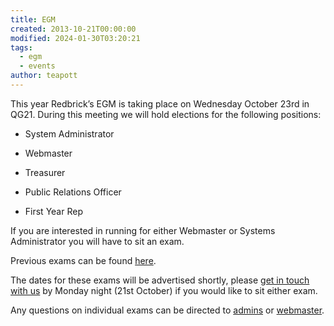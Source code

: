 ```yaml
---
title: EGM
created: 2013-10-21T00:00:00
modified: 2024-01-30T03:20:21
tags:
  - egm
  - events
author: teapott
---
```


This year Redbrick’s EGM is taking place on Wednesday October 23rd in QG21. During this meeting we will hold elections for the following positions:

* System Administrator

* Webmaster

* Treasurer

* Public Relations Officer

* First Year Rep

If you are interested in running for either Webmaster or Systems Administrator you will have to sit an exam.

Previous exams can be found [here](http://www.redbrick.dcu.ie/help/exams).

The dates for these exams will be advertised shortly, please [get in touch with us](mailto:committee@redbrick.dcu.ie) by Monday night (21st October) if you would like to sit either exam.

Any questions on individual exams can be directed to [admins](mailto:admins@redbrick.dcu.ie) or [webmaster](mailto:webmaster@redbrick.dcu.ie).

